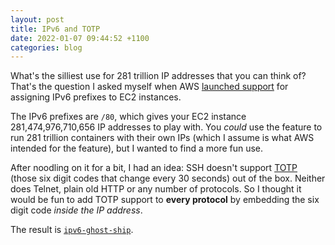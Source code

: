 ```yaml
---
layout: post
title: IPv6 and TOTP
date: 2022-01-07 09:44:52 +1100
categories: blog
---
```


What's the silliest use for 281 trillion IP addresses that you can think of?
That's the question I asked myself when AWS [launched support][blog] for assigning 
IPv6 prefixes to EC2 instances. 

The IPv6 prefixes are `/80`, which gives your EC2 instance 281,474,976,710,656 
IP addresses to play with. You _could_ use the feature to run 281 trillion containers 
with their own IPs (which I assume is what AWS intended for the feature), but I 
wanted to find a more fun use.

After noodling on it for a bit, I had an idea: SSH doesn't support [TOTP][totp] 
(those six digit codes that change every 30 seconds) out of the box. Neither 
does Telnet, plain old HTTP or any number of protocols. So I thought it would 
be fun to add TOTP support to **every protocol** by embedding the six digit code 
_inside the IP address_.

The result is [`ipv6-ghost-ship`][github].

[blog]: https://aws.amazon.com/about-aws/whats-new/2021/07/amazon-virtual-private-cloud-vpc-customers-can-assign-ip-prefixes-ec2-instances/
[totp]: https://en.wikipedia.org/wiki/Time-based_One-Time_Password
[github]: https://github.com/aidansteele/ipv6-ghost-ship/edit/main/README.md

